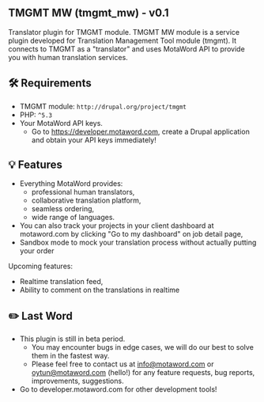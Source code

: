 ## TMGMT MW (tmgmt_mw) - v0.1

Translator plugin for TMGMT module.
TMGMT MW module is a service plugin developed for Translation Management Tool module (tmgmt).
It connects to TMGMT as a "translator" and uses MotaWord API to provide you with human translation services.

## 🛠 Requirements

* TMGMT module: `http://drupal.org/project/tmgmt`
* PHP: `^5.3`
* Your MotaWord API keys.
  * Go to https://developer.motaword.com, create a Drupal application and obtain your API keys immediately!

## 💡 Features

* Everything MotaWord provides:
    * professional human translators,
    * collaborative translation platform,
    * seamless ordering,
    * wide range of languages.
* You can also track your projects in your client dashboard at motaword.com
  by clicking "Go to my dashboard" on job detail page,
* Sandbox mode to mock your translation process without actually putting your order

Upcoming features:
* Realtime translation feed,
* Ability to comment on the translations in realtime

## ✏️ Last Word

* This plugin is still in beta period.
  * You may encounter bugs in edge cases, we will do our best to solve them in the fastest way.
  * Please feel free to contact us at info@motaword.com or oytun@motaword.com (hello!) for any feature requests,
  bug reports, improvements, suggestions.
* Go to developer.motaword.com for other development tools!
